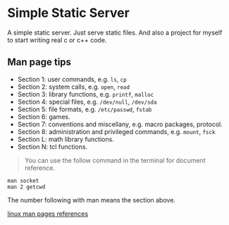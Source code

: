 # Simple Static Server

A simple static server. Just serve static files. And also a project for myself to start writing real c or c++ code.

## Man page tips

- Section 1: user commands, e.g. `ls`, `cp`
- Section 2: system calls, e.g. `open`, `read`
- Section 3: library functions, e.g. `printf`, `malloc`
- Section 4: special files, e.g. `/dev/null`, `/dev/sda`
- Section 5: file formats, e.g. `/etc/passwd`, `fstab`
- Section 6: games.
- Section 7: conventions and miscellany, e.g. macro packages, protocol.
- Section 8: administration and privileged commands, e.g. `mount`, `fsck`
- Section L: math library functions.
- Section N: tcl functions.

> You can use the follow command in the terminal for document reference.

```shell
man socket
man 2 getcwd
```

The number following with man means the section above.

[linux man pages references](https://linux.die.net/man/)
